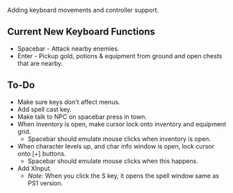 Adding keyboard movements and controller support.

## Current New Keyboard Functions
- Spacebar - Attack nearby enemies.
- Enter - Pickup gold, potions & equipment from ground and open chests that are nearby.

## To-Do
- Make sure keys don't affect menus.
- Add spell cast key.
- Make talk to NPC on spacebar press in town.
- When inventory is open, make cursor lock onto inventory and equipment grid.
    - Spacebar should emulate mouse clicks when inventory is open.
- When character levels up, and char info window is open, lock cursor onto [+] buttons.
    - Spacebar should emulate mouse clicks when this happens.
- Add XInput.
    - _Note:_ When you click the S key, it opens the spell window same as PS1 version.
